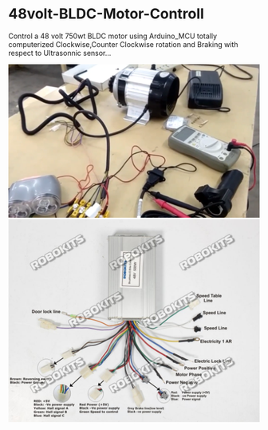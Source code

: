 # 48volt-BLDC-Motor-Controll
Control a 48 volt 750wt BLDC motor using Arduino_MCU totally computerized Clockwise,Counter Clockwise rotation and Braking with respect to Ultrasonnic sensor...

<img src="bldc.png">

<img src="48v bldc connection.jpg">
